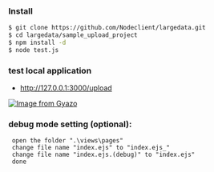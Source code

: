 ### Install
```sh
$ git clone https://github.com/Nodeclient/largedata.git
$ cd largedata/sample_upload_project
$ npm install -d
$ node test.js
```
### test local application
*  http://127.0.0.1:3000/upload

[![Image from Gyazo](https://i.gyazo.com/a5abe2d269e118a6d1a61d94346e50bc.png)](https://gyazo.com/a5abe2d269e118a6d1a61d94346e50bc)

### debug mode setting (optional):
```
 open the folder ".\views\pages"
 change file name "index.ejs" to "index.ejs_"
 change file name "index.ejs.(debug)" to "index.ejs"
 done
```

